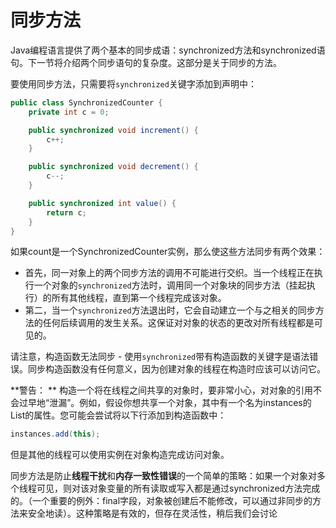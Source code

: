# 同步方法

Java编程语言提供了两个基本的同步成语：synchronized方法和synchronized语句。下一节将介绍两个同步语句的复杂度。这部分是关于同步的方法。

要使用同步方法，只需要将`synchronized`关键字添加到声明中：
```java
public class SynchronizedCounter {
    private int c = 0;

    public synchronized void increment() {
        c++;
    }

    public synchronized void decrement() {
        c--;
    }

    public synchronized int value() {
        return c;
    }
}
```

如果count是一个SynchronizedCounter实例，那么使这些方法同步有两个效果：

* 首先，同一对象上的两个同步方法的调用不可能进行交织。当一个线程正在执行一个对象的`synchronized`方法时，调用同一个对象块的同步方法（挂起执行）的所有其他线程，直到第一个线程完成该对象。
* 第二，当一个`synchronized`方法退出时，它会自动建立一个与之相关的同步方法的任何后续调用的发生关系。这保证对对象的状态的更改对所有线程都是可见的。

请注意，构造函数无法同步 - 使用`synchronized`带有构造函数的关键字是语法错误。同步构造函数没有任何意义，因为创建对象的线程在构造时应该可以访问它。

**警告： ** 构造一个将在线程之间共享的对象时，要非常小心，对对象的引用不会过早地“泄漏”。例如，假设你想共享一个对象，其中有一个名为instances的List的属性。您可能会尝试将以下行添加到构造函数中：
```java
instances.add(this);
```
但是其他的线程可以使用实例在对象构造完成访问对象。

同步方法是防止**线程干扰**和**内存一致性错误**的一个简单的策略：如果一个对象对多个线程可见，则对该对象变量的所有读取或写入都是通过synchronized方法完成的。（一个重要的例外：final字段，对象被创建后不能修改，可以通过非同步的方法来安全地读）。这种策略是有效的，但存在灵活性，稍后我们会讨论
